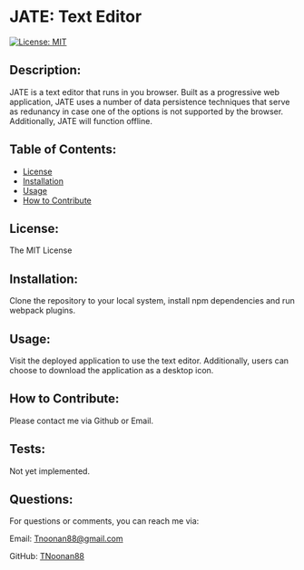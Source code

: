# JATE: Text Editor
[![License: MIT](https://img.shields.io/badge/License-MIT-yellow.svg)](https://opensource.org/licenses/MIT)

## Description:
JATE is a text editor that runs in you browser. Built as a progressive web application, JATE uses a number of data persistence techniques that serve as redunancy in case one of the options is not supported by the browser. Additionally, JATE will function offline.

## Table of Contents:
* [License](#license)
* [Installation](#installation)
* [Usage](#usage)
* [How to Contribute](#how-to-contribute)

## License:
The MIT License

## Installation:
Clone the repository to your local system, install npm dependencies and run webpack plugins.

## Usage:
Visit the deployed application to use the text editor. Additionally, users can choose to download the application as a desktop icon.

## How to Contribute:
Please contact me via Github or Email.

## Tests:
Not yet implemented.

## Questions:
For questions or comments, you can reach me via:

Email: Tnoonan88@gmail.com

GitHub: [TNoonan88](https://github.com/TNoonan88)
